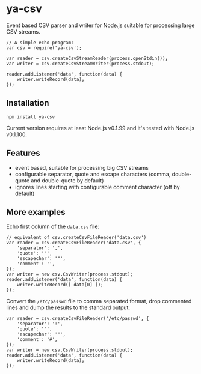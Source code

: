 # ya-csv

Event based CSV parser and writer for Node.js suitable for processing large CSV streams.

    // A simple echo program:
    var csv = require('ya-csv');

    var reader = csv.createCsvStreamReader(process.openStdin());
    var writer = csv.createCsvStreamWriter(process.stdout);

    reader.addListener('data', function(data) {
        writer.writeRecord(data);
    });

## Installation

    npm install ya-csv

Current version requires at least Node.js v0.1.99 and it's tested with Node.js v0.1.100.

## Features

 - event based, suitable for processing big CSV streams
 - configurable separator, quote and escape characters (comma, double-quote and double-quote by default)
- ignores lines starting with configurable comment character (off by default)

## More examples

Echo first column of the `data.csv` file:

    // equivalent of csv.createCsvFileReader('data.csv') 
    var reader = csv.createCsvFileReader('data.csv', {
        'separator': ',',
        'quote': '"',
        'escapechar': '"',       
        'comment': '',
    });
    var writer = new csv.CsvWriter(process.stdout);
    reader.addListener('data', function(data) {
        writer.writeRecord([ data[0] ]);
    });

Convert the `/etc/passwd` file to comma separated format, drop commented lines and dump the results to the standard output:

    var reader = csv.createCsvFileReader('/etc/passwd', {
        'separator': ':',
        'quote': '"',
        'escapechar': '"',       
        'comment': '#',
    });
    var writer = new csv.CsvWriter(process.stdout);
    reader.addListener('data', function(data) {
        writer.writeRecord(data);
    });
